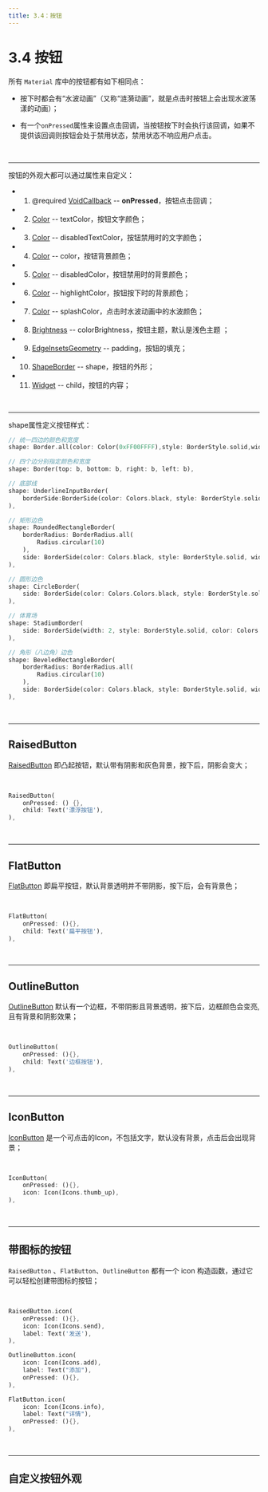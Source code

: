 ```yaml
---
title: 3.4：按钮
---
```


# 3.4 按钮

所有 `Material` 库中的按钮都有如下相同点：

*    按下时都会有“水波动画”（又称“涟漪动画”，就是点击时按钮上会出现水波荡漾的动画）；

*    有一个`onPressed`属性来设置点击回调，当按钮按下时会执行该回调，如果不提供该回调则按钮会处于禁用状态，禁用状态不响应用户点击。

<br>

---

按钮的外观大都可以通过属性来自定义：

*   1.   @required [VoidCallback](https://api.flutter.dev/flutter/dart-ui/VoidCallback.html) -- **onPressed**，按钮点击回调；

*   2.   [Color](https://api.flutter.dev/flutter/dart-ui/Color-class.html) -- textColor，按钮文字颜色；

*   3.   [Color](https://api.flutter.dev/flutter/dart-ui/Color-class.html) -- disabledTextColor，按钮禁用时的文字颜色；

*   4.   [Color](https://api.flutter.dev/flutter/dart-ui/Color-class.html) -- color，按钮背景颜色；

*   5.   [Color](https://api.flutter.dev/flutter/dart-ui/Color-class.html) -- disabledColor，按钮禁用时的背景颜色；

*   6.   [Color](https://api.flutter.dev/flutter/dart-ui/Color-class.html) -- highlightColor，按钮按下时的背景颜色；

*   7.   [Color](https://api.flutter.dev/flutter/dart-ui/Color-class.html) -- splashColor，点击时水波动画中的水波颜色；

*   8.   [Brightness](https://api.flutter.dev/flutter/dart-ui/Brightness-class.html) -- colorBrightness，按钮主题，默认是浅色主题 ；

*   9.   [EdgeInsetsGeometry](https://api.flutter.dev/flutter/painting/EdgeInsetsGeometry-class.html) -- padding，按钮的填充；

*   10.   [ShapeBorder](https://api.flutter.dev/flutter/painting/ShapeBorder-class.html) -- shape，按钮的外形；

*   11.   [Widget](https://api.flutter.dev/flutter/widgets/Widget-class.html) -- child，按钮的内容；

<br>

---

shape属性定义按钮样式：

```dart
// 统一四边的颜色和宽度
shape: Border.all(color: Color(0xFF00FFFF),style: BorderStyle.solid,width: 2),

// 四个边分别指定颜色和宽度
shape: Border(top: b, bottom: b, right: b, left: b),

// 底部线
shape: UnderlineInputBorder( 
    borderSide:BorderSide(color: Colors.black, style: BorderStyle.solid, width: 2),
),

// 矩形边色
shape: RoundedRectangleBorder(
    borderRadius: BorderRadius.all(
        Radius.circular(10)
    ), 
    side: BorderSide(color: Colors.black, style: BorderStyle.solid, width: 2)
),

// 圆形边色
shape: CircleBorder(
    side: BorderSide(color: Colors.Colors.black, style: BorderStyle.solid, width: 2)
),

// 体育场
shape: StadiumBorder(
    side: BorderSide(width: 2, style: BorderStyle.solid, color: Colors.black)
),

// 角形（八边角）边色
shape: BeveledRectangleBorder(
    borderRadius: BorderRadius.all(
        Radius.circular(10)
    ), 
    side: BorderSide(color: Colors.black, style: BorderStyle.solid, width: 2)
),
```

<br>

---

## RaisedButton

[RaisedButton](https://api.flutter.dev/flutter/material/RaisedButton-class.html) 即凸起按钮，默认带有阴影和灰色背景，按下后，阴影会变大；

<br>

```dart
RaisedButton(
    onPressed: () {},
    child: Text('漂浮按钮'),
),
```

<br>

---

## FlatButton

[FlatButton](https://api.flutter.dev/flutter/material/FlatButton-class.html) 即扁平按钮，默认背景透明并不带阴影，按下后，会有背景色；

<br>

```dart
FlatButton(
    onPressed: (){},
    child: Text('扁平按钮'),
),
```

<br>

---

## OutlineButton

[OutlineButton](https://api.flutter.dev/flutter/material/OutlineButton-class.html) 默认有一个边框，不带阴影且背景透明，按下后，边框颜色会变亮,且有背景和阴影效果；

<br>

```dart
OutlineButton(
    onPressed: (){},
    child: Text('边框按钮'),
),
```

<br>

---

## IconButton

[IconButton](https://api.flutter.dev/flutter/material/IconButton-class.html) 是一个可点击的Icon，不包括文字，默认没有背景，点击后会出现背景；

<br>

```dart
IconButton(
    onPressed: (){},
    icon: Icon(Icons.thumb_up),
),
```

<br>

---

## 带图标的按钮

`RaisedButton` 、`FlatButton`、`OutlineButton` 都有一个 icon 构造函数，通过它可以轻松创建带图标的按钮；

<br>

```dart
RaisedButton.icon(
    onPressed: (){},
    icon: Icon(Icons.send),
    label: Text('发送'),
),

OutlineButton.icon(
    icon: Icon(Icons.add),
    label: Text("添加"),
    onPressed: (){},
),

FlatButton.icon(
    icon: Icon(Icons.info),
    label: Text("详情"),
    onPressed: (){},
),
```

<br>

---

## 自定义按钮外观


